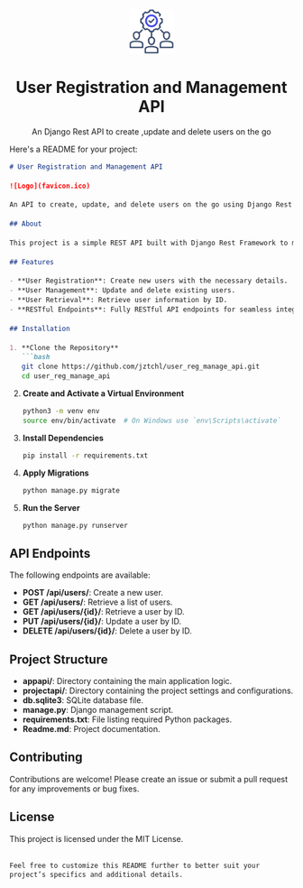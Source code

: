 
<br />
<div align="center">
  <a href="https://github.com/kmvishnu625/blog">
    <img src="favicon.ico" alt="Logo" width="80" height="80">
  </a>

<h1 align="center">User Registration and Management API</h1>

  <p align="center">
  An Django Rest API to create ,update and delete users on the go
  </p>
</div>
Here's a README for your project:

```markdown
# User Registration and Management API

![Logo](favicon.ico)

An API to create, update, and delete users on the go using Django Rest Framework.

## About

This project is a simple REST API built with Django Rest Framework to manage user registrations and their management. It provides endpoints to create, update, retrieve, and delete user information.

## Features

- **User Registration**: Create new users with the necessary details.
- **User Management**: Update and delete existing users.
- **User Retrieval**: Retrieve user information by ID.
- **RESTful Endpoints**: Fully RESTful API endpoints for seamless integration.

## Installation

1. **Clone the Repository**
   ```bash
   git clone https://github.com/jztchl/user_reg_manage_api.git
   cd user_reg_manage_api
   ```

2. **Create and Activate a Virtual Environment**
   ```bash
   python3 -m venv env
   source env/bin/activate  # On Windows use `env\Scripts\activate`
   ```

3. **Install Dependencies**
   ```bash
   pip install -r requirements.txt
   ```

4. **Apply Migrations**
   ```bash
   python manage.py migrate
   ```

5. **Run the Server**
   ```bash
   python manage.py runserver
   ```

## API Endpoints

The following endpoints are available:

- **POST /api/users/**: Create a new user.
- **GET /api/users/**: Retrieve a list of users.
- **GET /api/users/{id}/**: Retrieve a user by ID.
- **PUT /api/users/{id}/**: Update a user by ID.
- **DELETE /api/users/{id}/**: Delete a user by ID.

## Project Structure

- **appapi/**: Directory containing the main application logic.
- **projectapi/**: Directory containing the project settings and configurations.
- **db.sqlite3**: SQLite database file.
- **manage.py**: Django management script.
- **requirements.txt**: File listing required Python packages.
- **Readme.md**: Project documentation.

## Contributing

Contributions are welcome! Please create an issue or submit a pull request for any improvements or bug fixes.

## License

This project is licensed under the MIT License.

```

Feel free to customize this README further to better suit your project’s specifics and additional details.

